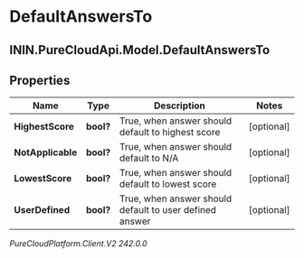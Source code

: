 # DefaultAnswersTo

## ININ.PureCloudApi.Model.DefaultAnswersTo

## Properties

|Name | Type | Description | Notes|
|------------ | ------------- | ------------- | -------------|
| **HighestScore** | **bool?** | True, when answer should default to highest score | [optional] |
| **NotApplicable** | **bool?** | True, when answer should default to N/A | [optional] |
| **LowestScore** | **bool?** | True, when answer should default to lowest score | [optional] |
| **UserDefined** | **bool?** | True, when answer should default to user defined answer | [optional] |



_PureCloudPlatform.Client.V2 242.0.0_
